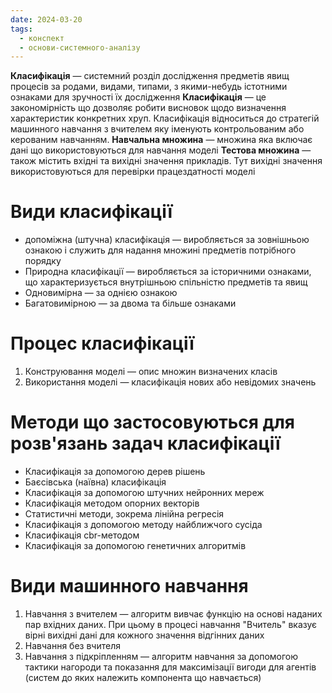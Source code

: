 ```yaml
---
date: 2024-03-20
tags:
  - конспект
  - основи-системного-аналізу
---
```

**Класифікація** — системний розділ дослідження предметів явищ процесів за родами,  видами, типами, з якими-небудь істотними ознаками для зручності їх дослідження
**Класифікація** — це закономірність що дозволяє робити висновок щодо визначення характеристик конкретних хруп. Класифікація відноситься до стратегій машинного навчання з вчителем яку іменують контрольованим або керованим навчанням.
**Навчальна множина** — множина яка включає дані що використовуються для навчання моделі
**Тестова множина** — також містить вхідні та вихідні значення прикладів. Тут вихідні значення використовуються для перевірки працездатності моделі


# Види класифікації 
- допоміжна (штучна) класифікація — виробляється за зовнішньою ознакою і служить для надання множині предметів потрібного порядку
- Природна класифікації — виробляється за історичними ознаками, що характеризується внутрішньою спільністю предметів та явищ
- Одновимірна — за однією ознакою
- Багатовимірною — за двома та більше ознаками
# Процес класифікації
1. Конструювання моделі — опис множин визначених класів
2. Використання моделі — класифікація нових або невідомих значень
# Методи що застосовуються для розв'язань задач класифікації
- Класифікація за допомогою дерев рішень
- Баєсівська (наївна) класифікація
- Класифікація за допомогою штучних нейронних мереж
- Класифікація методом опорних векторів
- Статистичні методи, зокрема лінійна регресія
- Класифікація з допомогою методу найближчого сусіда
- Класифікація cbr-методом
- Класифікація за допомогою генетичних алгоритмів
# Види машинного навчання
1. Навчання з вчителем — алгоритм вивчає функцію на основі наданих пар вхідних даних. При цьому в процесі навчання "Вчитель" вказує вірні вихідні дані для кожного значення відгінних даних
2. Навчання без вчителя
3. Навчання з підкріпленням — алгоритм навчання за допомогою тактики нагороди та показання для максимізації вигоди для агентів (систем до яких належить компонента що навчається)
